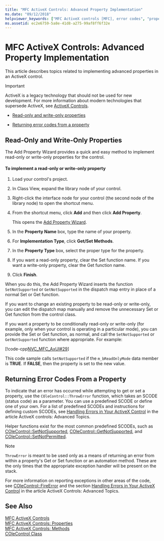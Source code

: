 ```yaml
---
title: "MFC ActiveX Controls: Advanced Property Implementation"
ms.date: "09/12/2018"
helpviewer_keywords: ["MFC ActiveX controls [MFC], error codes", "properties [MFC], ActiveX controls", "MFC ActiveX controls [MFC], properties"]
ms.assetid: ec2e6759-5a8e-41d8-a275-99af8ff6f32e
---
```

# MFC ActiveX Controls: Advanced Property Implementation

This article describes topics related to implementing advanced properties in an ActiveX control.

>[!IMPORTANT]
> ActiveX is a legacy technology that should not be used for new development. For more information about modern technologies that supersede ActiveX, see [ActiveX Controls](activex-controls.md).

- [Read-only and write-only properties](#_core_read2donly_and_write2donly_properties)

- [Returning error codes from a property](#_core_returning_error_codes_from_a_property)

##  <a name="_core_read2donly_and_write2donly_properties"></a> Read-Only and Write-Only Properties

The Add Property Wizard provides a quick and easy method to implement read-only or write-only properties for the control.

#### To implement a read-only or write-only property

1. Load your control's project.

1. In Class View, expand the library node of your control.

1. Right-click the interface node for your control (the second node of the library node) to open the shortcut menu.

1. From the shortcut menu, click **Add** and then click **Add Property**.

   This opens the [Add Property Wizard](../ide/names-add-property-wizard.md).

1. In the **Property Name** box, type the name of your property.

1. For **Implementation Type**, click **Get/Set Methods**.

1. In the **Property Type** box, select the proper type for the property.

1. If you want a read-only property, clear the Set function name. If you want a write-only property, clear the Get function name.

9. Click **Finish**.

When you do this, the Add Property Wizard inserts the function `SetNotSupported` or `GetNotSupported` in the dispatch map entry in place of a normal Set or Get function.

If you want to change an existing property to be read-only or write-only, you can edit the dispatch map manually and remove the unnecessary Set or Get function from the control class.

If you want a property to be conditionally read-only or write-only (for example, only when your control is operating in a particular mode), you can provide the Set or Get function, as normal, and call the `SetNotSupported` or `GetNotSupported` function where appropriate. For example:

[!code-cpp[NVC_MFC_AxUI#29](../mfc/codesnippet/cpp/mfc-activex-controls-advanced-property-implementation_1.cpp)]

This code sample calls `SetNotSupported` if the `m_bReadOnlyMode` data member is **TRUE**. If **FALSE**, then the property is set to the new value.

##  <a name="_core_returning_error_codes_from_a_property"></a> Returning Error Codes From a Property

To indicate that an error has occurred while attempting to get or set a property, use the `COleControl::ThrowError` function, which takes an SCODE (status code) as a parameter. You can use a predefined SCODE or define one of your own. For a list of predefined SCODEs and instructions for defining custom SCODEs, see [Handling Errors in Your ActiveX Control](../mfc/mfc-activex-controls-advanced-topics.md) in the article ActiveX controls: Advanced Topics.

Helper functions exist for the most common predefined SCODEs, such as [COleControl::SetNotSupported](../mfc/reference/colecontrol-class.md#setnotsupported), [COleControl::GetNotSupported](../mfc/reference/colecontrol-class.md#getnotsupported), and [COleControl::SetNotPermitted](../mfc/reference/colecontrol-class.md#setnotpermitted).

> [!NOTE]
>  `ThrowError` is meant to be used only as a means of returning an error from within a property's Get or Set function or an automation method. These are the only times that the appropriate exception handler will be present on the stack.

For more information on reporting exceptions in other areas of the code, see [COleControl::FireError](../mfc/reference/colecontrol-class.md#fireerror) and the section [Handling Errors in Your ActiveX Control](../mfc/mfc-activex-controls-advanced-topics.md) in the article ActiveX Controls: Advanced Topics.

## See Also

[MFC ActiveX Controls](../mfc/mfc-activex-controls.md)<br/>
[MFC ActiveX Controls: Properties](../mfc/mfc-activex-controls-properties.md)<br/>
[MFC ActiveX Controls: Methods](../mfc/mfc-activex-controls-methods.md)<br/>
[COleControl Class](../mfc/reference/colecontrol-class.md)
